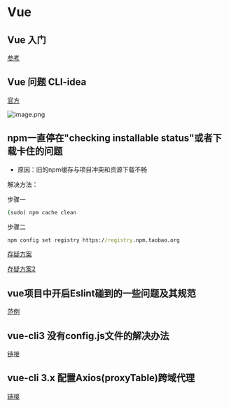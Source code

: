 # Vue

## Vue 入门

[参考](https://blog.csdn.net/Neuf_Soleil/article/details/88925013)

## Vue 问题 CLI-idea

[官方](https://cli.vuejs.org/zh/guide/installation.html)

![image.png](https://i.loli.net/2020/02/25/NvikegKqHwzj74f.png)

## npm一直停在"checking installable status"或者下载卡住的问题

* 原因：旧的npm缓存与项目冲突和资源下载不畅

解决方法：

步骤一

```cmd
(sudo) npm cache clean
```

步骤二

```cmd
npm config set registry https://registry.npm.taobao.org
```

[存疑方案](https://www.cnblogs.com/sansancn/p/11139030.html)

[存疑方案2](https://blog.csdn.net/Ellen5203/article/details/104339425)

## vue项目中开启Eslint碰到的一些问题及其规范

[范例](https://www.cnblogs.com/plb2307/p/10586585.html)

## vue-cli3 没有config.js文件的解决办法

[链接](https://www.jianshu.com/p/a47662af75c5)

## vue-cli 3.x 配置Axios(proxyTable)跨域代理

[链接](https://www.cnblogs.com/focusoldman/p/10281293.html)
